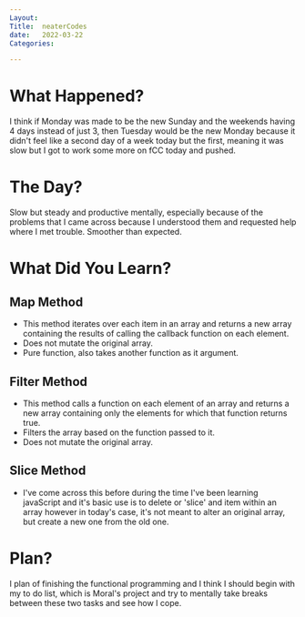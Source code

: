 ```yaml
---
Layout:
Title:  neaterCodes
date:   2022-03-22
Categories:

---
```


# What Happened?
I think if Monday was made to be the new Sunday and the weekends having 4 days instead of just 3, then Tuesday would be the new Monday because it didn't feel like a second day of a week today but the first, meaning it was slow but I got to work some more on fCC today and pushed.

# The Day?
Slow but steady and productive mentally, especially because of the problems that I came across because I understood them and requested help where I met trouble. Smoother than expected.

# What Did You Learn?
## Map Method
- This method iterates over each item in an array and returns a new array containing the results of calling the callback function on each element.
- Does not mutate the original array.
- Pure function, also takes another function as it argument.

## Filter Method
- This method calls a function on each element of an array and returns a new array containing only the elements for which that function returns true.
- Filters the array based on the function passed to it. 
- Does not mutate the original array.

## Slice Method
- I've come across this before during the time I've been learning javaScript and it's basic use is to delete or 'slice' and item within an array however in today's case, it's not meant to alter an original array, but create a new one from the old one.

# Plan?
I plan of finishing the functional programming and I think I should begin with my to do list, which is Moral's project and try to mentally take breaks between these two tasks and see how I cope.